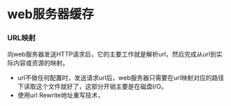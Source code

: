 # web服务器缓存

### URL映射

向web服务器发送HTTP请求后，它的主要工作就是解析url，然后完成从url到实际内容或资源的映射。

- url不做任何配置时，发送请求url后，web服务器只需要在url映射对应的路径下读取这个文件就好了，这部分开销主要是在磁盘I/O。
- 使用url Rewrite地址重写技术，